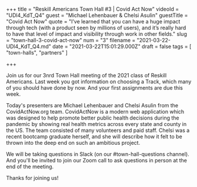 +++
title = "Reskill Americans Town Hall #3 | Covid Act Now"
videoId = "UDl4_KdT_Q4"
guest = "Michael Lehenbauer & Chelsi Asulin"
guestTitle = "Covid Act Now"
quote = "I’ve learned that you can have a huge impact through tech (with a product seen by millions of users), and it’s really hard to have that level of impact and visibility through work in other fields."
slug = "town-hall-3-covid-act-now"
num = "3"
filename = "2021-03-22-UDl4_KdT_Q4.md"
date = "2021-03-22T15:01:29.000Z"
draft = false
tags = [ "town-halls", "partners" ]

+++

Join us for our 3nrd Town Hall meeting of the 2021 class of Reskill Americans.  Last week you got information on choosing a Track, which many of you should have done by now.  And your first assignments are due this week.

Today's presenters are Michael Lehenbauer and Chelsi Asulin from the CovidActNow.org team.  CovidActNow is a modern web application which was designed to help promote better public health decisions during the pandemic by showing real health metrics across every state and county in the US.  The team consisted of many volunteers and paid staff.  Chelsi was a recent bootcamp graduate herself, and she will describe how it felt to be thrown into the deep end on such an ambitious project.

We will be taking questions in Slack (on our #town-hall-questions channel).  And you'll be invited to join our Zoom call to ask questions in person at the end of the meeting.

Thanks for joining us!
